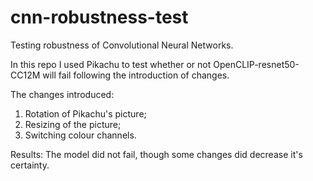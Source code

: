 # cnn-robustness-test
Testing robustness of Convolutional Neural Networks.

In this repo I used Pikachu to test whether or not OpenCLIP-resnet50-CC12M will fail following the introduction of changes.

The changes introduced: 

1) Rotation of Pikachu's picture;
2) Resizing of the picture;
3) Switching colour channels.

Results: The model did not fail, though some changes did decrease it's certainty.
